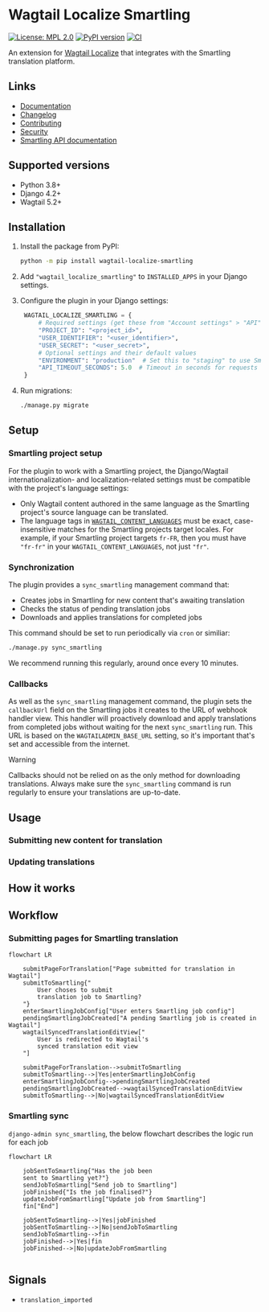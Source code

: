 # Wagtail Localize Smartling


[![License: MPL 2.0](https://img.shields.io/badge/License-MPL_2.0-brightgreen.svg)](https://opensource.org/licenses/MPL-2.0)
[![PyPI version](https://badge.fury.io/py/wagtail-localize-smartling.svg)](https://badge.fury.io/py/wagtail-localize-smartling)
[![CI](https://github.com/mozilla/wagtail-localize-smartling/actions/workflows/test.yml/badge.svg)](https://github.com/mozilla/wagtail-localize-smartling/actions/workflows/test.yml)

An extension for [Wagtail Localize](https://wagtail-localize.org/stable/) that
integrates with the Smartling translation platform.

## Links

- [Documentation](https://github.com/mozilla/wagtail-localize-smartling/blob/main/README.md)
- [Changelog](https://github.com/mozilla/wagtail-localize-smartling/blob/main/CHANGELOG.md)
- [Contributing](https://github.com/mozilla/wagtail-localize-smartling/blob/main/CONTRIBUTING.md)
- [Security](https://github.com/mozilla/wagtail-localize-smartling/security)
- [Smartling API documentation](https://api-reference.smartling.com/)

## Supported versions

- Python 3.8+
- Django 4.2+
- Wagtail 5.2+

## Installation

1. Install the package from PyPI:

    ```sh
    python -m pip install wagtail-localize-smartling
    ```

2. Add `"wagtail_localize_smartling"` to `INSTALLED_APPS` in your Django settings.
3. Configure the plugin in your Django settings:

   ```python
    WAGTAIL_LOCALIZE_SMARTLING = {
        # Required settings (get these from "Account settings" > "API" in the Smartling dashboard)
        "PROJECT_ID": "<project_id>",
        "USER_IDENTIFIER": "<user_identifier>",
        "USER_SECRET": "<user_secret>",
        # Optional settings and their default values
        "ENVIRONMENT": "production"  # Set this to "staging" to use Smartling's staging API
        "API_TIMEOUT_SECONDS": 5.0  # Timeout in seconds for requests to the Smartling API
    }
    ```

4. Run migrations:

    ```sh
    ./manage.py migrate
    ```

## Setup

### Smartling project setup

For the plugin to work with a Smartling project, the Django/Wagtail internationalization- and localization-related settings must be compatible with the project's language settings:

- Only Wagtail content authored in the same language as the Smartling project's source language can be translated.
- The language tags in [`WAGTAIL_CONTENT_LANGUAGES`](https://docs.wagtail.org/en/stable/reference/settings.html#wagtail-content-languages) must be exact, case-insensitive matches for the Smartling projects target locales. For example, if your Smartling project targets `fr-FR`, then you must have `"fr-fr"` in your `WAGTAIL_CONTENT_LANGUAGES`, not just `"fr"`.

### Synchronization

The plugin provides a `sync_smartling` management command that:

- Creates jobs in Smartling for new content that's awaiting translation
- Checks the status of pending translation jobs
- Downloads and applies translations for completed jobs

This command should be set to run periodically via `cron` or similiar:

```sh
./manage.py sync_smartling
```

We recommend running this regularly, around once every 10 minutes.

### Callbacks

As well as the `sync_smartling` management command, the plugin sets the `callbackUrl` field on the Smartling jobs it creates to the URL of webhook handler view. This handler will proactively download and apply translations from completed jobs without waiting for the next `sync_smartling` run. This URL is based on the `WAGTAILADMIN_BASE_URL` setting, so it's important that's set and accessible from the internet.

> [!WARNING]
> Callbacks should not be relied on as the only method for downloading translations. Always make sure the `sync_smartling` command is run regularly to ensure your translations are up-to-date.


## Usage

### Submitting new content for translation
<!-- TODO -->

### Updating translations
<!-- TODO -->


## How it works
<!-- TODO -->


## Workflow

<!-- TODO make sure this is fleshed out properly -->

### Submitting pages for Smartling translation

```mermaid
flowchart LR

    submitPageForTranslation["Page submitted for translation in Wagtail"]
    submitToSmartling{"
        User choses to submit
        translation job to Smartling?
    "}
    enterSmartlingJobConfig["User enters Smartling job config"]
    pendingSmartlingJobCreated["A pending Smartling job is created in Wagtail"]
    wagtailSyncedTranslationEditView["
        User is redirected to Wagtail's
        synced translation edit view
    "]

    submitPageForTranslation-->submitToSmartling
    submitToSmartling-->|Yes|enterSmartlingJobConfig
    enterSmartlingJobConfig-->pendingSmartlingJobCreated
    pendingSmartlingJobCreated-->wagtailSyncedTranslationEditView
    submitToSmartling-->|No|wagtailSyncedTranslationEditView
```

### Smartling sync

`django-admin sync_smartling`, the below flowchart describes the logic run for each job

```mermaid
flowchart LR

    jobSentToSmartling{"Has the job been
    sent to Smartling yet?"}
    sendJobToSmartling["Send job to Smartling"]
    jobFinished{"Is the job finalised?"}
    updateJobFromSmartling["Update job from Smartling"]
    fin["End"]

    jobSentToSmartling-->|Yes|jobFinished
    jobSentToSmartling-->|No|sendJobToSmartling
    sendJobToSmartling-->fin
    jobFinished-->|Yes|fin
    jobFinished-->|No|updateJobFromSmartling


```



## Signals

<!-- TODO -->
- `translation_imported`
